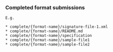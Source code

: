 ### Completed format submissions 
```
E.g. 

* complete/{format-name}/signature-file-1.xml
* complete/{format-name}/README.md
* complete/{format-name}/specification
* complete/{format-name}/sample-file1
* complete/{format-name}/sample-file2
```
